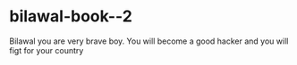 # bilawal-book--2
Bilawal you are very brave boy. You will become a good hacker and you will figt for your country
